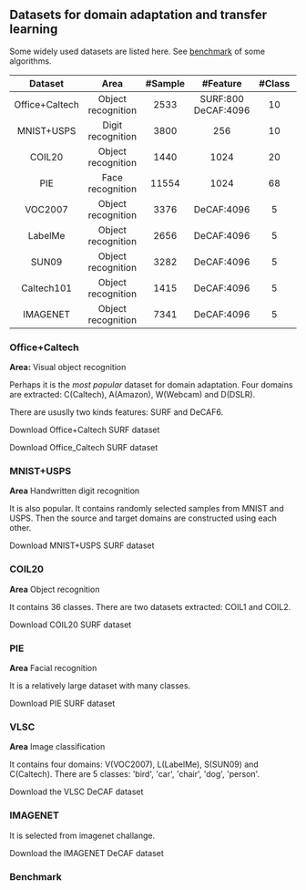 ## Datasets for domain adaptation and transfer learning

Some widely used datasets are listed here. See [benchmark](#benchmark) of some algorithms.

|     Dataset    |        Area        | #Sample |       #Feature      | #Class |   Subdomain  | Download |
|:--------------:|:------------------:|:-------:|:-------------------:|:------:|:------------:|:--------:|
| Office+Caltech | Object recognition |   2533  | SURF:800 DeCAF:4096 |   10   |  C, A, W, D  |          |
|   MNIST+USPS   |  Digit recognition |   3800  |         256         |   10   |  USPS, MNIST |          |
|     COIL20     | Object recognition |   1440  |         1024        |   20   | COIL1, COIL2 |          |
|       PIE      |  Face recognition  |  11554  |         1024        |   68   |   PIE1~PIE5  |          |
|     VOC2007    |       Object recognition      |   3376  |      DeCAF:4096     |    5   |       V      |          |
|     LabelMe    |       Object recognition      |   2656  |      DeCAF:4096     |    5   |       L      |          |
|      SUN09     |       Object recognition      |   3282  |      DeCAF:4096     |    5   |       S      |          |
|   Caltech101   |       Object recognition      |   1415  |      DeCAF:4096     |    5   |       C      |          |
|    IMAGENET    |       Object recognition      |   7341  |      DeCAF:4096     |    5   |       I      |          |

### Office+Caltech

**Area:** Visual object recognition

Perhaps it is the *most popular* dataset for domain adaptation. Four domains are extracted: C(Caltech), A(Amazon), W(Webcam) and D(DSLR).

There are ususlly two kinds features: SURF and DeCAF6.

Download Office+Caltech SURF dataset

Download Office_Caltech SURF dataset



### MNIST+USPS

**Area** Handwritten digit recognition

It is also popular. It contains randomly selected samples from MNIST and USPS. Then the source and target domains are constructed using each other.

Download MNIST+USPS SURF dataset

### COIL20

**Area** Object recognition

It contains 36 classes. There are two datasets extracted: COIL1 and COIL2.

Download COIL20 SURF dataset

### PIE

**Area** Facial recognition

It is a relatively large dataset with many classes.

Download PIE SURF dataset

### VLSC

**Area** Image classification

It contains four domains: V(VOC2007), L(LabelMe), S(SUN09) and C(Caltech). There are 5 classes: 'bird', 'car', 'chair', 'dog', 'person'.

Download the VLSC DeCAF dataset

### IMAGENET

It is selected from imagenet challange.

Download the IMAGENET DeCAF dataset

### Benchmark

